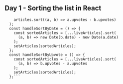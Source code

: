 ## Day 1 - Sorting the list in React

```let [liveArticles, setArticles] = React.useState(
    articles.sort((a, b) => a.upvotes - b.upvotes)
  );
  const handleSortByDate = () => {
    const sortedArticles = [...liveArticles].sort(
      (a, b) => new Date(b.date) - new Date(a.date)
    );
    setArticles(sortedArticles);
  };
  const handleSortByUpvote = () => {
    const sortedArticles = [...liveArticles].sort(
      (a, b) => b.upvotes - a.upvotes
    );
    setArticles(sortedArticles);
  };```


